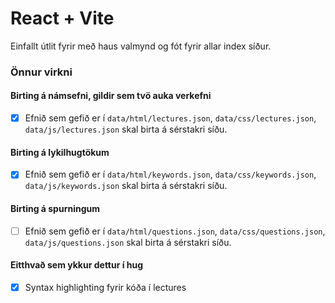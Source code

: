 # React + Vite

Einfallt útlit fyrir með haus valmynd og fót fyrir allar index síður.

### Önnur virkni

#### Birting á námsefni, gildir sem tvö auka verkefni

- [x] Efnið sem gefið er í `data/html/lectures.json`, `data/css/lectures.json`, `data/js/lectures.json` skal birta á sérstakri síðu.

#### Birting á lykilhugtökum

- [x] Efnið sem gefið er í `data/html/keywords.json`, `data/css/keywords.json`, `data/js/keywords.json` skal birta á sérstakri síðu.

#### Birting á spurningum

- [ ] Efnið sem gefið er í `data/html/questions.json`, `data/css/questions.json`, `data/js/questions.json` skal birta á sérstakri síðu.


#### Eitthvað sem ykkur dettur í hug

- [x] Syntax highlighting fyrir kóða í lectures

